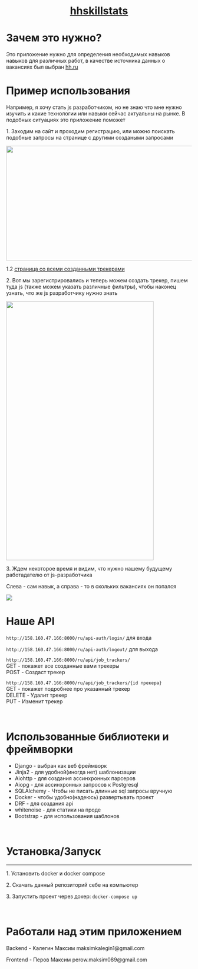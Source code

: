 <h1 align="center"><a href="http://158.160.47.166:8000/">hhskillstats</a></h1>

<h1>Зачем это нужно?</h1>
<p>Это приложение нужно для определения необходимых навыков навыков для различных работ, в качестве источника данных о вакансиях был выбран <a href="https://hh.ru">hh.ru</a></p>
<h1>Пример использования</h1>
<p>Например, я хочу стать js разработчиком, но не знаю что мне нужно изучить и какие технологии или навыки сейчас актуальны на рынке. В подобных ситуациях это приложение поможет</p>
<p>1. Заходим на сайт и проходим регистрацию, или можно поискать подобные запросы на странице с другими создаными запросами</p>
<img width="650" height="310" src="https://user-images.githubusercontent.com/56544902/203642009-7edf43a6-4f54-4636-9d0d-2f8b8eb23d72.png">
<p>1.2 <a href="http://158.160.47.166:8000/ru/list_trackers/">страница со всеми созданными трекерами</a></p>
<p>2. Вот мы зарегистрировались и теперь можем создать трекер, пишем туда js (также можем указать различные фильтры), чтобы наконец узнать, что же js разработчику нужно знать </p>
<img width="400" height="700" src="https://user-images.githubusercontent.com/56544902/203632906-8a492e5d-b431-49db-a432-56cb4446c243.png">

<p>3. Ждем некоторое время и видим, что нужно нашему будущему работадателю от js-разработчика</p>
<p>Слева - сам навык, а справа - то в скольких вакансиях он попался</p>
<img src="https://user-images.githubusercontent.com/56544902/203643888-a2c4d96c-3bf5-45ad-9099-f47980885cfd.png">
<br>
<h1> Наше API </h1>
<p><code>http://158.160.47.166:8000/ru/api-auth/login/</code> для входа </p>
<p><code>http://158.160.47.166:8000/ru/api-auth/logout/</code> для выхода </p>
<p><code>http://158.160.47.166:8000/ru/api/job_trackers/</code> <br> GET - покажет все созданные вами трекеры <br> POST - Создаст трекер </p>
<p><code>http://158.160.47.166:8000/ru/api/job_trackers/{id трекера}</code> <br> GET - покажет подробнее про указанный трекер 
<br> DELETE - Удалит трекер
<br> PUT - Изменит трекер </p>
<br>
<h1>Использованные библиотеки и фреймворки</h1>
<ul>
  <li>Django - выбран как веб фреймворк</li>
  <li>Jinja2 - для удобной(иногда нет) шаблонизации</li>
  <li>Aiohttp - для создания ассинхронных парсеров</li>
  <li>Aiopg - для ассинхронных запросов к Postgresql</li>
  <li>SQLAlchemy - Чтобы не писать длинные sql запросы вручную</li>
  <li>Docker - чтобы удобно(надеюсь) развертывать проект</li>
  <li>DRF - для создания api</li>
  <li>whitenoise - для статики на проде</li>
  <li>Bootstrap - для использования шаблонов</li>
</ul>
<br>
<h1>Установка/Запуск</h1>
<hr>
<p>1. Установить docker и docker compose</p>
<p>2. Скачать данный репозиторий себе на компьютер</p>
<p>3. Запустить проект через докер: <code>docker-compose up</code></p>
<br>
<h1>Работали над этим приложением</h1>
<p>Backend - Калегин Максим maksimkalegin1@gmail.com</p>
<p>Frontend - Перов Максим perow.maksim089@gmail.com <p>
